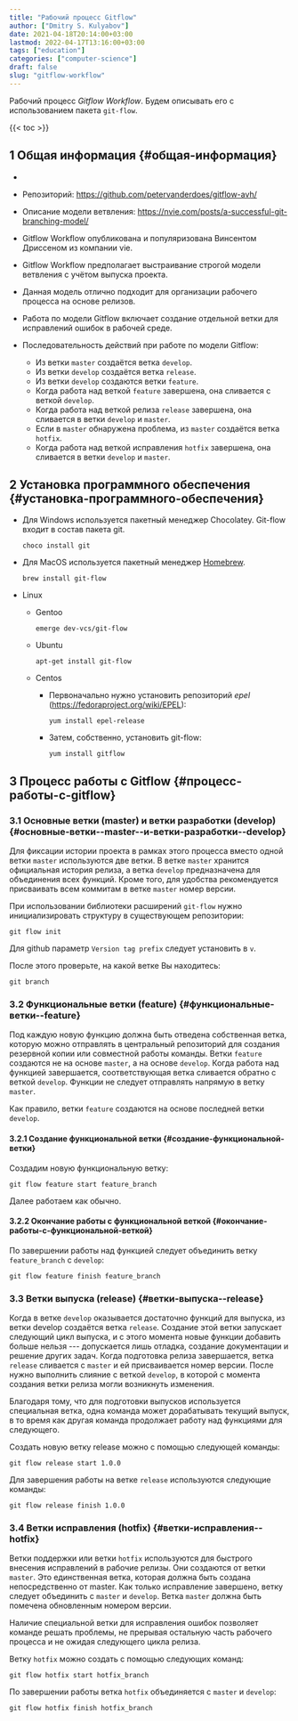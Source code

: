 ```yaml
---
title: "Рабочий процесс Gitflow"
author: ["Dmitry S. Kulyabov"]
date: 2021-04-18T20:14:00+03:00
lastmod: 2022-04-17T13:16:00+03:00
tags: ["education"]
categories: ["computer-science"]
draft: false
slug: "gitflow-workflow"
---
```


Рабочий процесс _Gitflow Workflow_. Будем описывать его с использованием пакета `git-flow`.

<!--more-->

{{< toc >}}


## <span class="section-num">1</span> Общая информация {#общая-информация}

-

-   Репозиторий: <https://github.com/petervanderdoes/gitflow-avh/>
-   Описание модели ветвления: <https://nvie.com/posts/a-successful-git-branching-model/>
-   Gitflow Workflow опубликована и популяризована Винсентом Дриссеном из компании vie.
-   Gitflow Workflow предполагает выстраивание строгой модели ветвления с учётом выпуска проекта.
-   Данная модель отлично подходит для организации рабочего процесса на основе релизов.
-   Работа по модели Gitflow включает создание отдельной ветки для исправлений ошибок в рабочей среде.
-   Последовательность действий при работе по модели Gitflow:
    -   Из ветки `master` создаётся ветка `develop`.
    -   Из ветки `develop` создаётся ветка `release`.
    -   Из ветки `develop` создаются ветки `feature`.
    -   Когда работа над веткой `feature` завершена, она сливается с веткой `develop`.
    -   Когда работа над веткой релиза `release` завершена, она сливается в ветки `develop` и `master`.
    -   Если в `master` обнаружена проблема, из `master` создаётся ветка `hotfix`.
    -   Когда работа над веткой исправления `hotfix` завершена, она сливается в ветки `develop` и `master`.


## <span class="section-num">2</span> Установка программного обеспечения {#установка-программного-обеспечения}

-   Для Windows используется пакетный менеджер Chocolatey.
    Git-flow входит в состав пакета git.

    ```shell
    choco install git
    ```
-   Для MacOS используется пакетный менеджер [Homebrew](https://brew.sh/).

    ```shell
    brew install git-flow
    ```
-   Linux
    -   Gentoo

        ```shell
        emerge dev-vcs/git-flow
        ```
    -   Ubuntu

        ```shell
        apt-get install git-flow
        ```
    -   Centos
        -   Первоначально нужно установить репозиторий _epel_ (<https://fedoraproject.org/wiki/EPEL>):

            ```shell
            yum install epel-release
            ```
        -   Затем, собственно, установить git-flow:

            ```shell
            yum install gitflow
            ```


## <span class="section-num">3</span> Процесс работы с Gitflow {#процесс-работы-с-gitflow}


### <span class="section-num">3.1</span> Основные ветки (master) и ветки разработки (develop) {#основные-ветки--master--и-ветки-разработки--develop}

Для фиксации истории проекта в рамках этого процесса вместо одной
ветки `master` используются две ветки. В ветке `master` хранится
официальная история релиза, а ветка `develop` предназначена для
объединения всех функций. Кроме того, для удобства рекомендуется
присваивать всем коммитам в ветке `master` номер версии.

При использовании библиотеки расширений `git-flow` нужно инициализировать структуру в существующем репозитории:

```shell
git flow init
```

Для github параметр `Version tag prefix` следует установить в `v`.

После этого проверьте, на какой ветке Вы находитесь:

```shell
git branch
```


### <span class="section-num">3.2</span> Функциональные ветки (feature) {#функциональные-ветки--feature}

Под каждую новую функцию должна быть отведена собственная ветка,
которую можно отправлять в центральный репозиторий для создания
резервной копии или совместной работы команды. Ветки `feature` создаются
не на основе `master`, а на основе `develop`. Когда работа над функцией
завершается, соответствующая ветка сливается обратно с веткой
`develop`. Функции не следует отправлять напрямую в ветку `master`.

Как правило, ветки `feature` создаются на основе последней ветки `develop`.


#### <span class="section-num">3.2.1</span> Создание функциональной ветки {#создание-функциональной-ветки}

Создадим новую функциональную ветку:

```shell
git flow feature start feature_branch
```

Далее работаем как обычно.


#### <span class="section-num">3.2.2</span> Окончание работы с функциональной веткой {#окончание-работы-с-функциональной-веткой}

По завершении работы над функцией следует объединить ветку `feature_branch` с `develop`:

```shell
git flow feature finish feature_branch
```


### <span class="section-num">3.3</span> Ветки выпуска (release) {#ветки-выпуска--release}

Когда в ветке `develop` оказывается достаточно функций для выпуска, из
ветки develop создаётся ветка `release`. Создание этой ветки запускает
следующий цикл выпуска, и с этого момента новые функции добавить
больше нельзя --- допускается лишь отладка, создание документации и
решение других задач. Когда подготовка релиза завершается, ветка
`release` сливается с `master` и ей присваивается номер версии. После
нужно выполнить слияние с веткой `develop`, в которой с момента создания
ветки релиза могли возникнуть изменения.

Благодаря тому, что для подготовки выпусков используется специальная
ветка, одна команда может дорабатывать текущий выпуск, в то время как
другая команда продолжает работу над функциями для следующего.

Создать новую ветку release можно с помощью следующей команды:

```shell
git flow release start 1.0.0
```

Для завершения работы на ветке `release` используются следующие команды:

```shell
git flow release finish 1.0.0
```


### <span class="section-num">3.4</span> Ветки исправления (hotfix) {#ветки-исправления--hotfix}

Ветки поддержки или ветки `hotfix` используются для быстрого внесения
исправлений в рабочие релизы. Они создаются от ветки `master`. Это
единственная ветка, которая должна быть создана непосредственно от
master. Как только исправление завершено, ветку следует объединить с
`master` и `develop`. Ветка `master` должна
быть помечена обновленным номером версии.

Наличие специальной ветки для исправления ошибок позволяет команде
решать проблемы, не прерывая остальную часть рабочего процесса и не
ожидая следующего цикла релиза.

Ветку `hotfix` можно создать с помощью следующих команд:

```shell
git flow hotfix start hotfix_branch
```

По завершении работы ветка `hotfix` объединяется с `master` и `develop`:

```shell
git flow hotfix finish hotfix_branch
```
